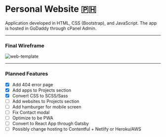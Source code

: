 # Personal Website :philippines:

Application developed in HTML, CSS (Bootstrap), and JavaScript. The app is hosted in GoDaddy through cPanel Admin.

---

### Final Wireframe

![web-template](https://user-images.githubusercontent.com/50670255/68522638-56e06180-027b-11ea-8ae0-0be5571d314b.jpg)

---

### Planned Features

- [x] Add 404 error page
- [x] Add apps to Projects section
- [x] Convert CSS to SCSS/Sass
- [ ] Add websites to Projects section
- [ ] Add hamburger for mobile screen
- [ ] Fix Contact modal
- [ ] Optimize to be PWA
- [ ] Convert to React App through Gatsby
- [ ] Possibly change hosting to Contentful + Netlify or Heroku/AWS
